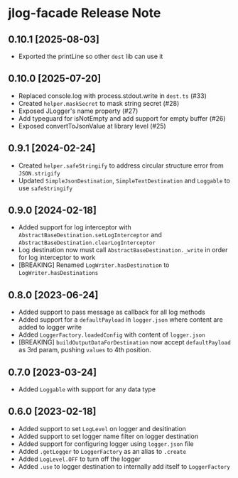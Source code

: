 # jlog-facade Release Note

## 0.10.1 [2025-08-03]

* Exported the printLine so other `dest` lib can use it

## 0.10.0 [2025-07-20]

* Replaced console.log with process.stdout.write in `dest.ts` (#33)
* Created `helper.maskSecret` to mask string secret (#28)
* Exposed JLogger's name property (#27)
* Add typeguard for isNotEmpty and add support for empty buffer (#26)
* Exposed convertToJsonValue at library level (#25)

## 0.9.1 [2024-02-24]

* Created `helper.safeStringify` to address circular structure error from `JSON.strigify`
* Updated `SimpleJsonDestination`, `SimpleTextDestination` and `Loggable` to use `safeStringify`

## 0.9.0 [2024-02-18]

* Added support for log interceptor with `AbstractBaseDestination.setLogInterceptor` and `AbstractBaseDestination.clearLogInterceptor`
* Log destination now must call `AbstractBaseDestination._write` in order for log interceptor to work
* [BREAKING] Renamed `LogWriter.hasDestination` to `LogWriter.hasDestinations`

## 0.8.0 [2023-06-24]

* Added support to pass message as callback for all log methods
* Added support for a `defaultPayload` in `logger.json` where content are added to logger write
* Added `LoggerFactory.loadedConfig` with content of `logger.json`
* [BREAKING] `buildOutputDataForDestination` now accept `defaultPayload` as 3rd param, pushing `values`
  to 4th position.

## 0.7.0 [2023-03-24]

* Added `Loggable` with support for any data type

## 0.6.0 [2023-02-18]

* Added support to set `LogLevel` on logger and desitination
* Added support to set logger name filter on logger destination
* Added support for configuring logger using `logger.json` file
* Added `.getLogger` to `LoggerFactory` as an alias to `.create`
* Added `LogLevel.OFF` to turn off the logger
* Added `.use` to logger destination to internally add itself to `LoggerFactory`
